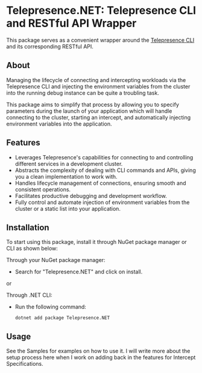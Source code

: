 # Telepresence.NET: Telepresence CLI and RESTful API Wrapper

This package serves as a convenient wrapper around the 
[Telepresence CLI](https://www.getambassador.io/docs/telepresence-oss/latest/reference/client) and its corresponding 
RESTful API.

## About
Managing the lifecycle of connecting and intercepting workloads via the Telepresence CLI and injecting the environment
variables from the cluster into the running debug instance can be quite a troubling task.

This package aims to simplify that process by allowing you to specify parameters during the launch of your application 
which will handle connecting to the cluster, starting an intercept, and automatically injecting environment variables
into the application.

## Features

- Leverages Telepresence's capabilities for connecting to and controlling different services in a development cluster.
- Abstracts the complexity of dealing with CLI commands and APIs, giving you a clean implementation to work with.
- Handles lifecycle management of connections, ensuring smooth and consistent operations.
- Facilitates productive debugging and development workflow.
- Fully control and automate injection of environment variables from the cluster or a static list into your application.

## Installation

To start using this package, install it through NuGet package manager or CLI as shown below:

Through your NuGet package manager:
- Search for "Telepresence.NET" and click on install.

or

Through .NET CLI:
- Run the following command:
    ```
    dotnet add package Telepresence.NET 
    ```

## Usage

See the Samples for examples on how to use it. 
I will write more about the setup process here when I work on adding back in the features for Intercept Specifications.

